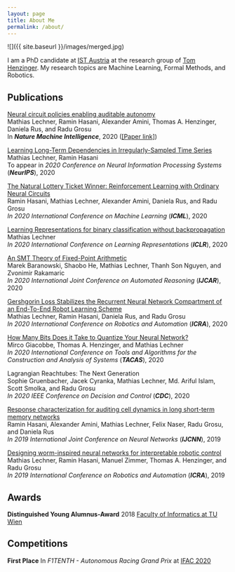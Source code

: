```yaml
---
layout: page
title: About Me
permalink: /about/
---
```


![]({{ site.baseurl }}/images/merged.jpg)

I am a PhD candidate at [IST Austria](https://ist.ac.at/) at the research group of [Tom Henzinger](https://ist.ac.at/en/research/henzinger-group/).
My research topics are Machine Learning, Formal Methods, and Robotics.

## Publications

[Neural circuit policies enabling auditable autonomy](https://www.nature.com/articles/s42256-020-00237-3)  
Mathias Lechner, Ramin Hasani, Alexander Amini, Thomas A. Henzinger, Daniela Rus, and Radu Grosu   
In ***Nature Machine Intelligence***, 2020 ([[Paper link]](https://rdcu.be/b8sEo))

[Learning Long-Term Dependencies in Irregularly-Sampled Time Series](https://arxiv.org/pdf/2006.04418.pdf)  
Mathias Lechner, Ramin Hasani  
To appear in *2020 Conference on Neural Information Processing Systems* (***NeurIPS***), 2020

[The Natural Lottery Ticket Winner: Reinforcement Learning with Ordinary Neural Circuits](https://proceedings.icml.cc/static/paper_files/icml/2020/2398-Paper.pdf)  
Ramin Hasani, Mathias Lechner, Alexander Amini, Daniela Rus, and Radu Grosu  
*In 2020 International Conference on Machine Learning* (***ICML***), 2020

[Learning Representations for binary classification without backpropagation](https://openreview.net/forum?id=Bke61krFvS)  
Mathias Lechner  
*In 2020 International Conference on Learning Representations* (***ICLR***), 2020

[An SMT Theory of Fixed-Point Arithmetic](https://soarlab.org/papers/2020_ijcar_bhlnr.pdf)  
Marek Baranowski, Shaobo He, Mathias Lechner, Thanh Son Nguyen, and Zvonimir Rakamaric  
*In 2020 International Joint Conference on Automated Reasoning* (***IJCAR***), 2020

[Gershgorin Loss Stabilizes the Recurrent Neural Network Compartment of an End-To-End Robot Learning Scheme](https://ti.tuwien.ac.at/cps/people/grosu/files/icra20.pdf)  
Mathias Lechner, Ramin Hasani, Daniela Rus, and Radu Grosu  
*In 2020 International Conference on Robotics and Automation* (***ICRA***), 2020

[How Many Bits Does it Take to Quantize Your Neural Network?](https://link.springer.com/chapter/10.1007/978-3-030-45237-7_5)  
Mirco Giacobbe, Thomas A. Henzinger, and Mathias Lechner  
*In 2020  International Conference on Tools and Algorithms for the Construction and Analysis of Systems* (***TACAS***), 2020

Lagrangian Reachtubes: The Next Generation  
Sophie Gruenbacher, Jacek Cyranka, Mathias Lechner, Md. Ariful Islam, Scott Smolka, and Radu Grosu  
*In 2020 IEEE Conference on Decision and Control* (***CDC***), 2020

[Response characterization for auditing cell dynamics in long short-term memory networks](https://ti.tuwien.ac.at/cps/people/grosu/files/ijcnn19.pdf)  
Ramin Hasani, Alexander Amini, Mathias Lechner, Felix Naser, Radu Grosu, and Daniela Rus  
*In 2019 International Joint Conference on Neural Networks* (***IJCNN***), 2019

[Designing worm-inspired neural networks for interpretable robotic control](https://ieeexplore.ieee.org/document/8793840)  
Mathias Lechner, Ramin Hasani, Manuel Zimmer, Thomas A. Henzinger, and Radu Grosu  
*In 2019 International Conference on Robotics and Automation* (***ICRA***), 2019


## Awards

**Distinguished Young Alumnus-Award** 2018 [Faculty of Informatics at TU Wien](http://www.informatik.tuwien.ac.at/studium/studierende/epilog/2017ws)


## Competitions

**First Place** In *F1TENTH - Autonomous Racing Grand Prix* at [IFAC 2020](https://f1tenth.org/ifac2020.html)